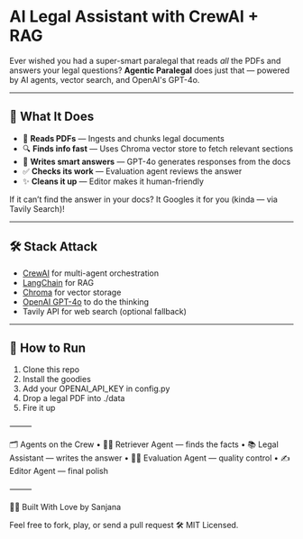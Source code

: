 # AI Legal Assistant with CrewAI + RAG

Ever wished you had a super-smart paralegal that reads *all* the PDFs and answers your legal questions? **Agentic Paralegal** does just that — powered by AI agents, vector search, and OpenAI's GPT-4o.

---

## 🚀 What It Does

- 🧠 **Reads PDFs** — Ingests and chunks legal documents
- 🔍 **Finds info fast** — Uses Chroma vector store to fetch relevant sections
- 📄 **Writes smart answers** — GPT-4o generates responses from the docs
- ✅ **Checks its work** — Evaluation agent reviews the answer
- ✨ **Cleans it up** — Editor makes it human-friendly

If it can’t find the answer in your docs? It Googles it for you (kinda — via Tavily Search)!

---

## 🛠️ Stack Attack

- [CrewAI](https://docs.crewai.com/) for multi-agent orchestration  
- [LangChain](https://python.langchain.com) for RAG  
- [Chroma](https://www.trychroma.com/) for vector storage  
- [OpenAI GPT-4o](https://openai.com/) to do the thinking  
- Tavily API for web search (optional fallback)

---

## 🧪 How to Run

1. Clone this repo  
2. Install the goodies  
3.	Add your OPENAI_API_KEY in config.py
4.	Drop a legal PDF into ./data
5.	Fire it up

⸻

🗂️ Agents on the Crew
	•	🕵️‍♂️ Retriever Agent — finds the facts
	•	📚 Legal Assistant — writes the answer
	•	👩‍⚖️ Evaluation Agent — quality control
	•	✍️ Editor Agent — final polish

⸻

👩‍💻 Built With Love by Sanjana

Feel free to fork, play, or send a pull request 🛠️
MIT Licensed.
